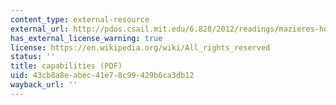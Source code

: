 ```yaml
---
content_type: external-resource
external_url: http://pdos.csail.mit.edu/6.828/2012/readings/mazieres-hotos6.pdf
has_external_license_warning: true
license: https://en.wikipedia.org/wiki/All_rights_reserved
status: ''
title: capabilities (PDF)
uid: 43cb8a8e-abec-41e7-8c99-429b6ca3db12
wayback_url: ''
---
```

